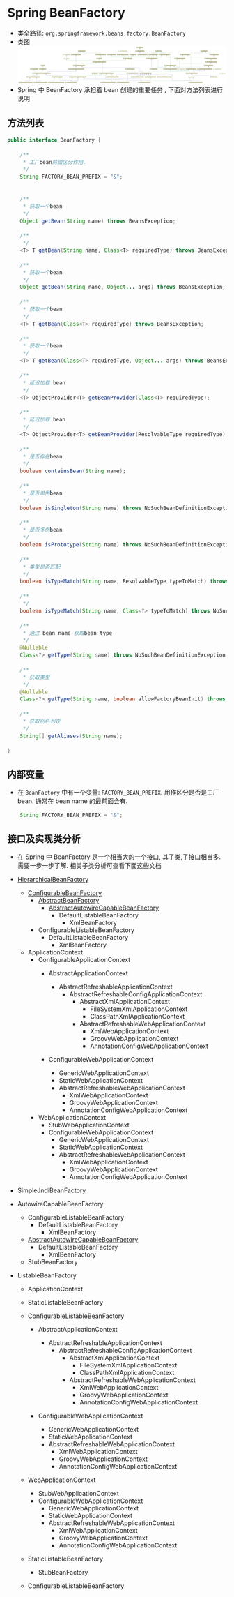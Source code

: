 # Spring BeanFactory
- 类全路径: `org.springframework.beans.factory.BeanFactory`
- 类图
    ![BeanFactory](./images/BeanFactory.png)
- Spring 中 BeanFactory 承担着 bean 创建的重要任务 , 下面对方法列表进行说明


## 方法列表

```java
public interface BeanFactory {

	/**
	 * 工厂bean前缀区分作用.
	 */
	String FACTORY_BEAN_PREFIX = "&";


	/**
	 * 获取一个bean
	 */
	Object getBean(String name) throws BeansException;

	/**
	 */
	<T> T getBean(String name, Class<T> requiredType) throws BeansException;

	/**
     * 获取一个bean
     */
	Object getBean(String name, Object... args) throws BeansException;

	/**
     * 获取一个bean
	 */
	<T> T getBean(Class<T> requiredType) throws BeansException;

	/**
     * 获取一个bean
	 */
	<T> T getBean(Class<T> requiredType, Object... args) throws BeansException;

	/**
	 * 延迟加载 bean
	 */
	<T> ObjectProvider<T> getBeanProvider(Class<T> requiredType);

	/**
	 * 延迟加载 bean
	 */
	<T> ObjectProvider<T> getBeanProvider(ResolvableType requiredType);

	/**
	 * 是否存在bean
	 */
	boolean containsBean(String name);

	/**
	 * 是否单例bean
	 */
	boolean isSingleton(String name) throws NoSuchBeanDefinitionException;

	/**
	 * 是否多例bean
	 */
	boolean isPrototype(String name) throws NoSuchBeanDefinitionException;

	/**
	 * 类型是否匹配
	 */
	boolean isTypeMatch(String name, ResolvableType typeToMatch) throws NoSuchBeanDefinitionException;

	/**
	 */
	boolean isTypeMatch(String name, Class<?> typeToMatch) throws NoSuchBeanDefinitionException;

	/**
	 * 通过 bean name 获取bean type
	 */
	@Nullable
	Class<?> getType(String name) throws NoSuchBeanDefinitionException;

	/**
     * 获取类型
	 */
	@Nullable
	Class<?> getType(String name, boolean allowFactoryBeanInit) throws NoSuchBeanDefinitionException;

	/**
	 * 获取别名列表
	 */
	String[] getAliases(String name);

}
```


## 内部变量
- 在 `BeanFactory` 中有一个变量: `FACTORY_BEAN_PREFIX`. 用作区分是否是工厂bean. 通常在 bean name 的最前面会有. 

```java
	String FACTORY_BEAN_PREFIX = "&";

```


## 接口及实现类分析



- 在 Spring 中 BeanFactory 是一个相当大的一个接口, 其子类,子接口相当多. 需要一步一步了解. 相关子类分析可查看下面这些文档


- [HierarchicalBeanFactory](/doc/book/bean/factory/BeanFactory/Spring-HierarchicalBeanFactory.md)
    - [ConfigurableBeanFactory](/doc/book/bean/factory/BeanFactory/Spring-ConfigurableBeanFactory.md)
        - [AbstractBeanFactory](/doc/book/bean/factory/Spring-AbstractBeanFactory.md)
            - [AbstractAutowireCapableBeanFactory](/doc/book/bean/factory/Spring-AbstractAutowireCapableBeanFactory.md)
                - DefaultListableBeanFactory
                    - XmlBeanFactory
        - ConfigurableListableBeanFactory
            - DefaultListableBeanFactory
                - XmlBeanFactory
    - ApplicationContext
        - ConfigurableApplicationContext
            - AbstractApplicationContext
                - AbstractRefreshableApplicationContext
                    - AbstractRefreshableConfigApplicationContext
                        - AbstractXmlApplicationContext
                            - FileSystemXmlApplicationContext
                            - ClassPathXmlApplicationContext
                        - AbstractRefreshableWebApplicationContext
                            - XmlWebApplicationContext
                            - GroovyWebApplicationContext
                            - AnnotationConfigWebApplicationContext
                        
            - ConfigurableWebApplicationContext
                - GenericWebApplicationContext
                - StaticWebApplicationContext
                - AbstractRefreshableWebApplicationContext
                    - XmlWebApplicationContext
                    - GroovyWebApplicationContext
                    - AnnotationConfigWebApplicationContext
        - WebApplicationContext
            - StubWebApplicationContext
            - ConfigurableWebApplicationContext
                - GenericWebApplicationContext
                - StaticWebApplicationContext
                - AbstractRefreshableWebApplicationContext
                    - XmlWebApplicationContext
                    - GroovyWebApplicationContext
                    - AnnotationConfigWebApplicationContext
- SimpleJndiBeanFactory
- AutowireCapableBeanFactory
    - ConfigurableListableBeanFactory
        - DefaultListableBeanFactory
            - XmlBeanFactory
    - [AbstractAutowireCapableBeanFactory](/doc/book/bean/factory/Spring-AbstractAutowireCapableBeanFactory.md)
        - DefaultListableBeanFactory
            - XmlBeanFactory
    - StubBeanFactory     
- ListableBeanFactory
    - ApplicationContext
    - StaticListableBeanFactory
    - ConfigurableListableBeanFactory
        - AbstractApplicationContext
            - AbstractRefreshableApplicationContext
                - AbstractRefreshableConfigApplicationContext
                    - AbstractXmlApplicationContext
                        - FileSystemXmlApplicationContext
                        - ClassPathXmlApplicationContext
                    - AbstractRefreshableWebApplicationContext
                        - XmlWebApplicationContext
                        - GroovyWebApplicationContext
                        - AnnotationConfigWebApplicationContext
                    
        - ConfigurableWebApplicationContext
            - GenericWebApplicationContext
            - StaticWebApplicationContext
            - AbstractRefreshableWebApplicationContext
                - XmlWebApplicationContext
                - GroovyWebApplicationContext
                - AnnotationConfigWebApplicationContext

    - WebApplicationContext
        - StubWebApplicationContext
        - ConfigurableWebApplicationContext
            - GenericWebApplicationContext
            - StaticWebApplicationContext
            - AbstractRefreshableWebApplicationContext
                - XmlWebApplicationContext
                - GroovyWebApplicationContext
                - AnnotationConfigWebApplicationContext
    - StaticListableBeanFactory
        - StubBeanFactory
    - ConfigurableListableBeanFactory